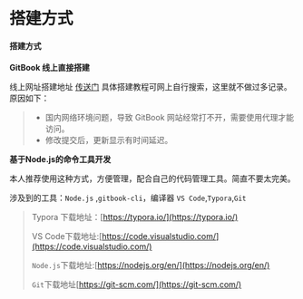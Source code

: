# 搭建方式



#### 搭建方式 

**GitBook 线上直接搭建**

线上网址搭建地址 [传送门](https://legacy.gitbook.com/) 具体搭建教程可网上自行搜索，这里就不做过多记录。原因如下：

> * 国内网络环境问题，导致 GitBook 网站经常打不开，需要使用代理才能访问。
> * 修改提交后，更新显示有时间延迟。

**基于Node.js的命令工具开发**

本人推荐使用这种方式，方便管理，配合自己的代码管理工具。简直不要太完美。

涉及到的工具：`Node.js` ,`gitbook-cli`，编译器 `VS Code`,`Typora`,`Git`

> Typora 下载地址：[https://typora.io/](https://typora.io/)
>
> VS Code下载地址:[https://code.visualstudio.com/](https://code.visualstudio.com/)
>
> `Node.js`下载地址:[https://nodejs.org/en/](https://nodejs.org/en/)
>
> `Git`下载地址[https://git-scm.com/](https://git-scm.com/)

